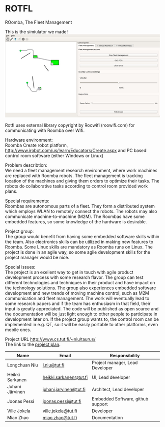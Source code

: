 ROTFL
=====

ROomba, The Fleet Management

This is the simiulator we made!
![Demo](https://github.com/epoc88/rotfl/blob/master/rotfl.jpg)

Rotfl uses external library copyright by Roowifi (roowifi.com) for communicating with Roomba over Wifi.

Hardware environment:  
Roomba Create robot platform, http://www.irobot.com/us/learn/Educators/Create.aspx and PC based control room software (either Windows or Linux)

Problem describtion:  
We need a fleet management research environment, where work machines are replaced with Roomba robots.
The fleet management is tracking location of the machines and giving them orders to optimize their tasks.
The robots do collaborative tasks according to control room provided work plans.

Special requirements:  
Roombas are autonomous parts of a fleet.
They form a distributed system which employs WLAN to remotely connect the robots.
The robots may also communicate machine-to-machine (M2M). The Roombas have some embedded features, so some knowledge of the hardware is desirable.

Project group:  
The group would benefit from having some embedded software skills within the team.
Also electronics skills can be utilized in making new features to Roomba. Some Linux skills are mandatory as Roomba runs on Linux.
The project is done in an agile way, so some agile development skills for the project manager would be nice.

Special issues:  
The project is an exellent way to get in touch with agile product development process with some research flavor.
The group can test different technologies and techniques in their product and have impact on the technology solutions. The group also experiences embedded software development and new trends of moving machine control, such as M2M communication and fleet management.
The work will eventually lead to some research papers and if the team has enthusiasm in that field, their input is greatly appreciated.
The code will be published as open source and the documentation will be just light enough to other people to participate in development later on. If the project group wants to, the control room can be implemented in e.g. QT, so it will be easily portable to other platforms, even mobile ones.

Project URL http://www.cs.tut.fi/~niu/taurus/  
The link to the <a href=http://www.cs.tut.fi/~niu/taurus/TIE_PROJ_2013_GROUP12_ROTFL_Project%20Plan_1.0.pdf>project plan</a>.  
  
| Name	          | Email	                  | Responsibility                   |
| --------------- | ----------------------- | -------------------------------- |
| Longchuan Niu   | l.niu@tut.fi            | Project manager, Lead Developer  | 
| Heikki Sarkanen | heikki.sarkanen@tut.fi  | UI, Lead developer               | 
| Juhani Järvinen | juhani.jarvinen@tut.fi  | Architect, Lead developer        | 
| Joonas Pessi    | joonas.pessi@tut.fi     | Embedded Software, github support| 
| Ville Jokela    | ville.jokela@tut.fi     | Developer                        | 
| Miao Zhao	      | miao.zhao@tut.fi	      | Documentation                    | 

